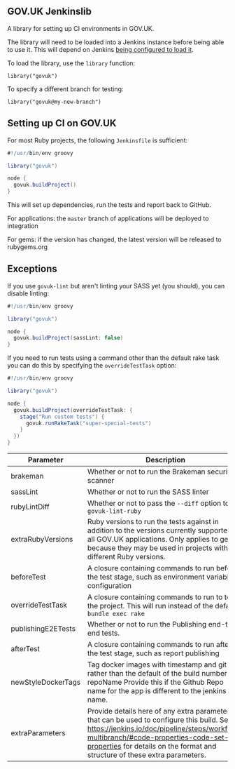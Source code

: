 ## GOV.UK Jenkinslib

A library for setting up CI environments in GOV.UK.

The library will need to be loaded into a Jenkins instance before being able to use it. This
will depend on Jenkins [being configured to load it](https://jenkins.io/doc/book/pipeline/shared-libraries/#global-shared-libraries).

To load the library, use the `library` function:

`library("govuk")`

To specify a different branch for testing:

`library("govuk@my-new-branch")`

## Setting up CI on GOV.UK

For most Ruby projects, the following `Jenkinsfile` is sufficient:

```groovy
#!/usr/bin/env groovy

library("govuk")

node {
  govuk.buildProject()
}
```

This will set up dependencies, run the tests and report back to GitHub.

For applications: the `master` branch of applications will be deployed to integration

For gems: if the version has changed, the latest version will be released to rubygems.org

## Exceptions

If you use `govuk-lint` but aren't linting your SASS yet (you should), you can
disable linting:

```groovy
#!/usr/bin/env groovy

library("govuk")

node {
  govuk.buildProject(sassLint: false)
}
```

If you need to run tests using a command other than the default rake task
you can do this by specifying the `overrideTestTask` option:

```groovy
#!/usr/bin/env groovy

library("govuk")

node {
  govuk.buildProject(overrideTestTask: {
    stage("Run custom tests") {
      govuk.runRakeTask("super-special-tests")
    }
  })
}
```

Parameter | Description | Default
--- | --- | ---
brakeman | Whether or not to run the Brakeman security scanner | `false`
sassLint | Whether or not to run the SASS linter | `true`
rubyLintDiff | Whether or not to pass the `--diff` option to `govuk-lint-ruby` | `true`
extraRubyVersions | Ruby versions to run the tests against in addition to the versions currently supported by all GOV.UK applications. Only applies to gems because they may be used in projects with different Ruby versions. | `[]`
beforeTest | A closure containing commands to run before the test stage, such as environment variable configuration
overrideTestTask | A closure containing commands to run to test the project. This will run instead of the default `bundle exec rake` |
publishingE2ETests | Whether or not to run the Publishing end-to-end tests. | `false`
afterTest | A closure containing commands to run after the test stage, such as report publishing |
newStyleDockerTags | Tag docker images with timestamp and git SHA rather than the default of the build number repoName Provide this if the Github Repo name for the app is different to the jenkins job name. | `false`
extraParameters | Provide details here of any extra parameters that can be used to configure this build.  See: https://jenkins.io/doc/pipeline/steps/workflow-multibranch/#code-properties-code-set-job-properties for details on the format and structure of these extra parameters. |
